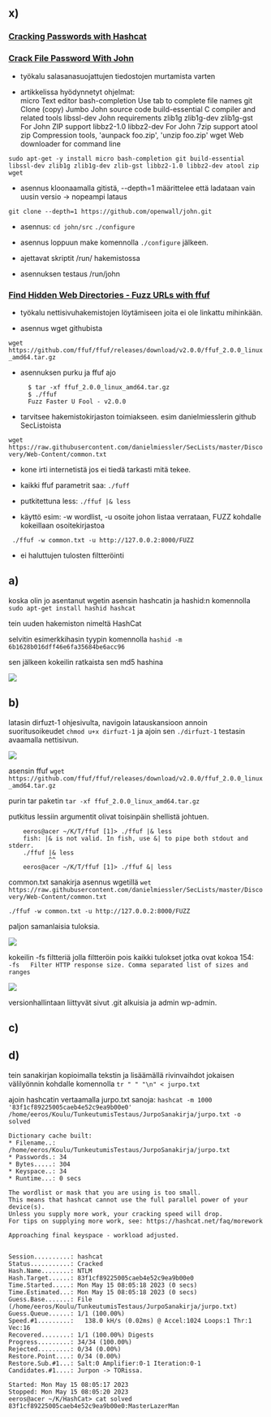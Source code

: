 
## x) 

### [Cracking Passwords with Hashcat](https://terokarvinen.com/2022/cracking-passwords-with-hashcat/)



### [Crack File Password With John](https://terokarvinen.com/2023/crack-file-password-with-john/)

- työkalu salasanasuojattujen tiedostojen murtamista varten

- artikkelissa hyödynnetyt ohjelmat:   
		micro	Text editor
		bash-completion	Use tab to complete file names
		git	Clone (copy) Jumbo John source code
		build-essential	C compiler and related tools
		libssl-dev	John requirements
		zlib1g zlib1g-dev zlib1g-gst	For John ZIP support
		libbz2-1.0 libbz2-dev	For John 7zip support
		atool zip	Compression tools, 'aunpack foo.zip', 'unzip foo.zip'
		wget	Web downloader for command line

		
`sudo apt-get -y install micro bash-completion git build-essential libssl-dev zlib1g zlib1g-dev zlib-gst libbz2-1.0 libbz2-dev atool zip wget`		

- asennus kloonaamalla gitistä, --depth=1 määrittelee että ladataan vain uusin versio -> nopeampi lataus

`git clone --depth=1 https://github.com/openwall/john.git`

- asennus: `cd john/src`  `./configure` 

- asennus loppuun make komennolla `./configure` jälkeen.

- ajettavat skriptit /run/ hakemistossa

- asennuksen testaus /run/john

### [Find Hidden Web Directories - Fuzz URLs with ffuf](https://terokarvinen.com/2023/fuzz-urls-find-hidden-directories/)

- työkalu nettisivuhakemistojen löytämiseen joita ei ole linkattu mihinkään.

- asennus wget githubista

`wget https://github.com/ffuf/ffuf/releases/download/v2.0.0/ffuf_2.0.0_linux_amd64.tar.gz`

- asennuksen purku ja ffuf ajo

		$ tar -xf ffuf_2.0.0_linux_amd64.tar.gz
		$ ./ffuf
		Fuzz Faster U Fool - v2.0.0

- tarvitsee hakemistokirjaston toimiakseen. esim danielmiesslerin github SecListoista

`wget https://raw.githubusercontent.com/danielmiessler/SecLists/master/Discovery/Web-Content/common.txt`

- kone irti internetistä jos ei tiedä tarkasti mitä tekee.

- kaikki ffuf parametrit saa: `./fuff`

- putkitettuna less: `./ffuf |& less`

- käyttö esim: -w wordlist, -u osoite johon listaa verrataan, FUZZ kohdalle kokeillaan osoitekirjastoa

` ./ffuf -w common.txt -u http://127.0.0.2:8000/FUZZ`

- ei haluttujen tulosten filtteröinti

## a)

koska olin jo asentanut wgetin asensin hashcatin ja hashid:n komennolla `sudo apt-get install hashid hashcat`

tein uuden hakemiston nimeltä HashCat

selvitin esimerkkihasin tyypin komennolla `hashid -m 6b1628b016dff46e6fa35684be6acc96`

sen jälkeen kokeilin ratkaista sen md5 hashina

![](TTPictures/T5a.png)

## b)

latasin dirfuzt-1 ohjesivulta, navigoin latauskansioon annoin suoritusoikeudet `chmod u+x dirfuzt-1` ja ajoin sen `./dirfuzt-1` testasin avaamalla nettisivun.

![](TTPictures/T5b.png)

asensin ffuf `wget https://github.com/ffuf/ffuf/releases/download/v2.0.0/ffuf_2.0.0_linux_amd64.tar.gz`

purin tar paketin `tar -xf ffuf_2.0.0_linux_amd64.tar.gz`

putkitus lessiin argumentit olivat toisinpäin shellistä johtuen.

		eeros@acer ~/K/T/ffuf [1]> ./ffuf |& less
		fish: |& is not valid. In fish, use &| to pipe both stdout and stderr.
		./ffuf |& less
		       ^^
		eeros@acer ~/K/T/ffuf [1]> ./ffuf &| less
		
common.txt sanakirja asennus wgetillä `wet https://raw.githubusercontent.com/danielmiessler/SecLists/master/Discovery/Web-Content/common.txt`

`./ffuf -w common.txt -u http://127.0.0.2:8000/FUZZ`

paljon samanlaisia tuloksia.

![](TTPictures/T5b2.png)

kokeilin -fs filtteriä jolla filtteröin pois kaikki tulokset jotka ovat kokoa 154: `  -fs	Filter HTTP response size. Comma separated list of sizes and ranges`

![](TTPictures/T5b3.png)

versionhallintaan liittyvät sivut .git alkuisia ja admin wp-admin.

## c)



## d)

tein sanakirjan kopioimalla tekstin ja lisäämällä rivinvaihdot jokaisen välilyönnin kohdalle komennolla `tr " " "\n" < jurpo.txt `

ajoin hashcatin vertaamalla jurpo.txt sanoja: `hashcat -m 1000 '83f1cf89225005caeb4e52c9ea9b00e0' /home/eeros/Koulu/TunkeutumisTestaus/JurpoSanakirja/jurpo.txt -o solved`

	Dictionary cache built:
	* Filename..: /home/eeros/Koulu/TunkeutumisTestaus/JurpoSanakirja/jurpo.txt
	* Passwords.: 34
	* Bytes.....: 304
	* Keyspace..: 34
	* Runtime...: 0 secs
	
	The wordlist or mask that you are using is too small.
	This means that hashcat cannot use the full parallel power of your device(s).
	Unless you supply more work, your cracking speed will drop.
	For tips on supplying more work, see: https://hashcat.net/faq/morework
	
	Approaching final keyspace - workload adjusted.  
	
	                                                 
	Session..........: hashcat
	Status...........: Cracked
	Hash.Name........: NTLM
	Hash.Target......: 83f1cf89225005caeb4e52c9ea9b00e0
	Time.Started.....: Mon May 15 08:05:18 2023 (0 secs)
	Time.Estimated...: Mon May 15 08:05:18 2023 (0 secs)
	Guess.Base.......: File (/home/eeros/Koulu/TunkeutumisTestaus/JurpoSanakirja/jurpo.txt)
	Guess.Queue......: 1/1 (100.00%)
	Speed.#1.........:   138.0 kH/s (0.02ms) @ Accel:1024 Loops:1 Thr:1 Vec:16
	Recovered........: 1/1 (100.00%) Digests
	Progress.........: 34/34 (100.00%)
	Rejected.........: 0/34 (0.00%)
	Restore.Point....: 0/34 (0.00%)
	Restore.Sub.#1...: Salt:0 Amplifier:0-1 Iteration:0-1
	Candidates.#1....: Jurpon -> TORissa.
	
	Started: Mon May 15 08:05:17 2023
	Stopped: Mon May 15 08:05:20 2023
	eeros@acer ~/K/HashCat> cat solved
	83f1cf89225005caeb4e52c9ea9b00e0:MasterLazerMan
	


